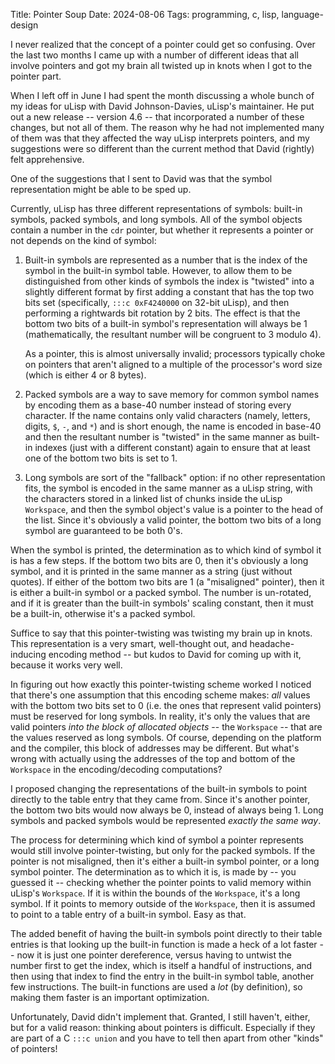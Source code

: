 Title: Pointer Soup
Date: 2024-08-06
Tags: programming, c, lisp, language-design

I never realized that the concept of a pointer could get so confusing. Over the last two months I came up with a number of different ideas that all involve pointers and got my brain all twisted up in knots when I got to the pointer part.

When I left off in June I had spent the month discussing a whole bunch of my ideas for uLisp with David Johnson-Davies, uLisp's maintainer. He put out a new release -- version 4.6 -- that incorporated a number of these changes, but not all of them. The reason why he had not implemented many of them was that they affected the way uLisp interprets pointers, and my suggestions were so different than the current method that David (rightly) felt apprehensive.

One of the suggestions that I sent to David was that the symbol representation might be able to be sped up.

Currently, uLisp has three different representations of symbols: built-in symbols, packed symbols, and long symbols. All of the symbol objects contain a number in the `cdr` pointer, but whether it represents a pointer or not depends on the kind of symbol:

1. Built-in symbols are represented as a number that is the index of the symbol in the built-in symbol table. However, to allow them to be distinguished from other kinds of symbols the index is "twisted" into a slightly different format by first adding a constant that has the top two bits set (specifically, `:::c 0xF4240000` on 32-bit uLisp), and then performing a rightwards bit rotation by 2 bits. The effect is that the bottom two bits of a built-in symbol's representation will always be 1 (mathematically, the resultant number will be congruent to 3 modulo 4).

    As a pointer, this is almost universally invalid; processors typically choke on pointers that aren't aligned to a multiple of the processor's word size (which is either 4 or 8 bytes).

2. Packed symbols are a way to save memory for common symbol names by encoding them as a base-40 number instead of storing every character. If the name contains only valid characters (namely, letters, digits, `$`, `-`, and `*`) and is short enough, the name is encoded in base-40 and then the resultant number is "twisted" in the same manner as built-in indexes (just with a different constant) again to ensure that at least one of the bottom two bits is set to 1.

3. Long symbols are sort of the "fallback" option: if no other representation fits, the symbol is encoded in the same manner as a uLisp string, with the characters stored in a linked list of chunks inside the uLisp `Workspace`, and then the symbol object's value is a pointer to the head of the list. Since it's obviously a valid pointer, the bottom two bits of a long symbol are guaranteed to be both 0's.

When the symbol is printed, the determination as to which kind of symbol it is has a few steps. If the bottom two bits are 0, then it's obviously a long symbol, and it is printed in the same manner as a string (just without quotes). If either of the bottom two bits are 1 (a "misaligned" pointer), then it is either a built-in symbol or a packed symbol. The number is un-rotated, and if it is greater than the built-in symbols' scaling constant, then it must be a built-in, otherwise it's a packed symbol.

Suffice to say that this pointer-twisting was twisting my brain up in knots. This representation is a very smart, well-thought out, and headache-inducing encoding method -- but kudos to David for coming up with it, because it works very well.

In figuring out how exactly this pointer-twisting scheme worked I noticed that there's one assumption that this encoding scheme makes: *all* values with the bottom two bits set to 0 (i.e. the ones that represent valid pointers) must be reserved for long symbols. In reality, it's only the values that are valid pointers *into the block of allocated objects* -- the `Workspace` -- that are the values reserved as long symbols. Of course, depending on the platform and the compiler, this block of addresses may be different. But what's wrong with actually using the addresses of the top and bottom of the `Workspace` in the encoding/decoding computations?

I proposed changing the representations of the built-in symbols to point directly to the table entry that they came from. Since it's another pointer, the bottom two bits would now always be 0, instead of always being 1. Long symbols and packed symbols would be represented *exactly the same way*.

The process for determining which kind of symbol a pointer represents would still involve pointer-twisting, but only for the packed symbols. If the pointer is not misaligned, then it's either a built-in symbol pointer, or a long symbol pointer. The determination as to which it is, is made by -- you guessed it -- checking whether the pointer points to valid memory within uLisp's `Workspace`. If it is within the bounds of the `Workspace`, it's a long symbol. If it points to memory outside of the `Workspace`, then it is assumed to point to a table entry of a built-in symbol. Easy as that.

The added benefit of having the built-in symbols point directly to their table entries is that looking up the built-in function is made a heck of a lot faster -- now it is just one pointer dereference, versus having to untwist the number first to get the index, which is itself a handful of instructions, and then using that index to find the entry in the built-in symbol table, another few instructions. The built-in functions are used a *lot* (by definition), so making them faster is an important optimization.

Unfortunately, David didn't implement that. Granted, I still haven't, either, but for a valid reason: thinking about pointers is difficult. Especially if they are part of a C `:::c union` and you have to tell then apart from other "kinds" of pointers!
